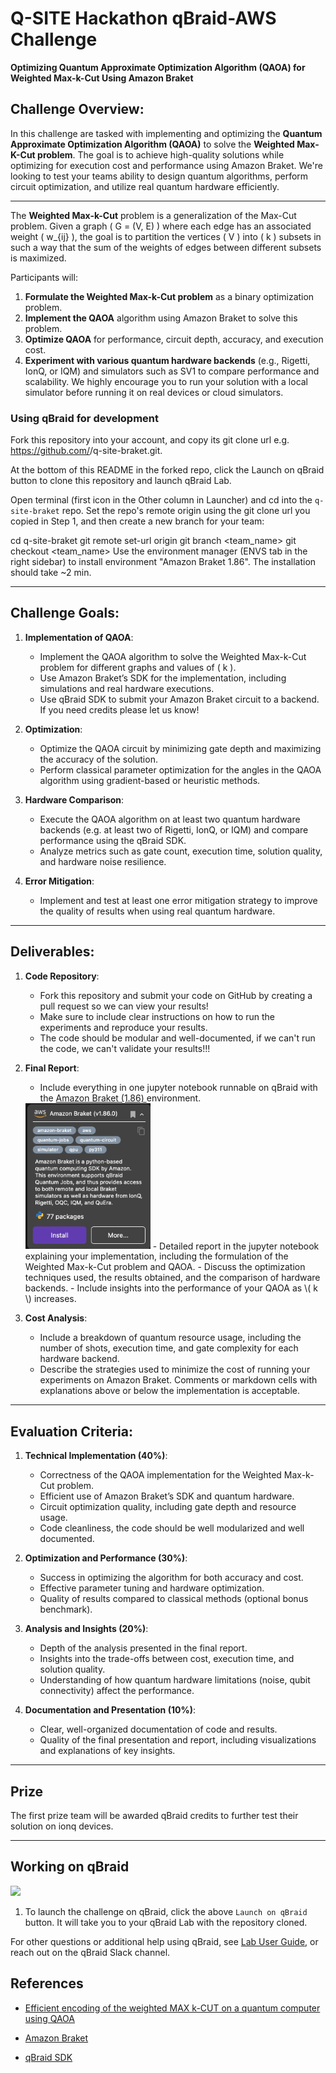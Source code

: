# Q-SITE Hackathon qBraid-AWS Challenge

**Optimizing Quantum Approximate Optimization Algorithm (QAOA) for Weighted Max-k-Cut Using Amazon Braket**

## **Challenge Overview:**

In this challenge are tasked with implementing and optimizing the **Quantum Approximate Optimization Algorithm (QAOA)** to solve the **Weighted Max-K-Cut problem**. The goal is to achieve high-quality solutions while optimizing for execution cost and performance using Amazon Braket. We're looking to test your teams ability to design quantum algorithms, perform circuit optimization, and utilize real quantum hardware efficiently.

---
The **Weighted Max-k-Cut** problem is a generalization of the Max-Cut problem. Given a graph \( G = (V, E) \) where each edge has an associated weight \( w_{ij} \), the goal is to partition the vertices \( V \) into \( k \) subsets in such a way that the sum of the weights of edges between different subsets is maximized.

Participants will:

1. **Formulate the Weighted Max-k-Cut problem** as a binary optimization problem.
2. **Implement the QAOA** algorithm using Amazon Braket to solve this problem.
3. **Optimize QAOA** for performance, circuit depth, accuracy, and execution cost.
4. **Experiment with various quantum hardware backends** (e.g., Rigetti, IonQ, or IQM) and simulators such as SV1 to compare performance and scalability. We highly encourage you to run your solution with a local simulator before running it on real devices or cloud simulators.

### Using qBraid for development
Fork this repository into your account, and copy its git clone url e.g. https://github.com/<user>/q-site-braket.git. 

At the bottom of this README in the forked repo, click the Launch on qBraid button to clone this repository and launch qBraid Lab.

Open terminal (first icon in the Other column in Launcher) and cd into the `q-site-braket` repo. Set the repo's remote origin using the git clone url you copied in Step 1, and then create a new branch for your team:

cd q-site-braket
git remote set-url origin <url>
git branch <team_name>
git checkout <team_name>
Use the environment manager (ENVS tab in the right sidebar) to install environment "Amazon Braket 1.86". The installation should take ~2 min.

---

## **Challenge Goals:**

1. **Implementation of QAOA**: 
   - Implement the QAOA algorithm to solve the Weighted Max-k-Cut problem for different graphs and values of \( k \).
   - Use Amazon Braket’s SDK for the implementation, including simulations and real hardware executions.
   - Use qBraid SDK to submit your Amazon Braket circuit to a backend. If you need credits please let us know!

2. **Optimization**:
   - Optimize the QAOA circuit by minimizing gate depth and maximizing the accuracy of the solution.
   - Perform classical parameter optimization for the angles in the QAOA algorithm using gradient-based or heuristic methods.

3. **Hardware Comparison**:
   - Execute the QAOA algorithm on at least two quantum hardware backends (e.g. at least two of Rigetti, IonQ, or IQM) and compare performance using the qBraid SDK.
   - Analyze metrics such as gate count, execution time, solution quality, and hardware noise resilience. 

4. **Error Mitigation**:
   - Implement and test at least one error mitigation strategy to improve the quality of results when using real quantum hardware.

---

## **Deliverables:**

1. **Code Repository**:
   - Fork this repository and submit your code on GitHub by creating a pull request so we can view your results! 
   - Make sure to include clear instructions on how to run the experiments and reproduce your results.
   - The code should be modular and well-documented, if we can't run the code, we can't validate your results!!!

2. **Final Report**:
   - Include everything in one jupyter notebook runnable on qBraid with the [Amazon Braket (1.86) ](https://docs.qbraid.com/lab/user-guide/environments#install-environment) environment.
    <img src="./amazon_braket_v186.png" width="200px" style="margin: auto;"> 
   - Detailed report in the jupyter notebook explaining your implementation, including the formulation of the Weighted Max-k-Cut problem and QAOA.
   - Discuss the optimization techniques used, the results obtained, and the comparison of hardware backends.
   - Include insights into the performance of your QAOA as \( k \) increases.

3. **Cost Analysis**:
   - Include a breakdown of quantum resource usage, including the number of shots, execution time, and gate complexity for each hardware backend.
   - Describe the strategies used to minimize the cost of running your experiments on Amazon Braket. Comments or markdown cells with explanations above or below the implementation is acceptable.

---

## **Evaluation Criteria**:

1. **Technical Implementation (40%)**:
   - Correctness of the QAOA implementation for the Weighted Max-k-Cut problem.
   - Efficient use of Amazon Braket’s SDK and quantum hardware.
   - Circuit optimization quality, including gate depth and resource usage.
   - Code cleanliness, the code should be well modularized and well documented.

2. **Optimization and Performance (30%)**:
   - Success in optimizing the algorithm for both accuracy and cost.
   - Effective parameter tuning and hardware optimization.
   - Quality of results compared to classical methods (optional bonus benchmark).

3. **Analysis and Insights (20%)**:
   - Depth of the analysis presented in the final report.
   - Insights into the trade-offs between cost, execution time, and solution quality.
   - Understanding of how quantum hardware limitations (noise, qubit connectivity) affect the performance.

4. **Documentation and Presentation (10%)**:
   - Clear, well-organized documentation of code and results.
   - Quality of the final presentation and report, including visualizations and explanations of key insights.
---
## Prize

The first prize team will be awarded qBraid credits to further test their solution on ionq devices.

---

## Working on qBraid
[<img src="https://qbraid-static.s3.amazonaws.com/logos/Launch_on_qBraid_white.png" width="150">](https://account.qbraid.com?gitHubUrl=https://github.com/qbraid/q-site-braket.git)
1. To launch the challenge on qBraid, click the above `Launch on qBraid` button. It will take you to your qBraid Lab with the repository cloned.


For other questions or additional help using qBraid, see [Lab User Guide](https://docs.qbraid.com/en/latest/), or reach out on the qBraid Slack channel.


## References
- [Efficient encoding of the weighted MAX k-CUT on a quantum computer using QAOA](https://arxiv.org/pdf/2009.01095)

- [Amazon Braket](https://aws.amazon.com/braket/)

- [qBraid SDK](https://github.com/qbraid/qbraid)